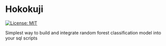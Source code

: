 # Hokokuji

[![License: MIT](https://img.shields.io/badge/License-MIT-yellow.svg)](https://opensource.org/licenses/MIT)

Simplest way to build and integrate random forest classification model into your sql scripts

